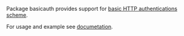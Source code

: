 Package basicauth provides support for [basic HTTP authentications scheme][rfc].

For usage and example see [documetation][].

[rfc]: http://tools.ietf.org/html/rfc2617#section-2
[documetation]: http://godoc.org/github.com/artyom/basicauth
